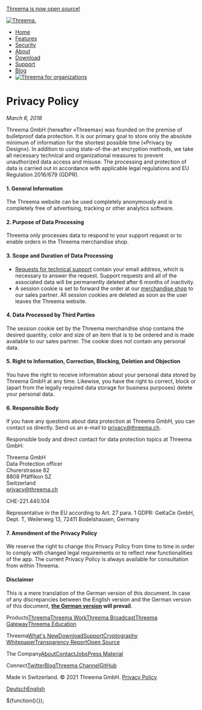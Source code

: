 [Threema is now open source!](https://threema.ch/en/open-source)

[![Threema.](/images/logo.svg)](https://threema.ch/en)

*   [Home](https://threema.ch/en)
*   [Features](https://threema.ch/en/features)
*   [Security](https://threema.ch/en/security)
*   [About](https://threema.ch/en/about)
*   [Download](https://threema.ch/en/download)
*   [Support](https://threema.ch/en/support)
*   [Blog](https://threema.ch/en/blog)
*   [![](/images/work-white.svg "Threema for organizations")](https://work.threema.ch/en/home)

Privacy Policy
==============

_March 6, 2018_

Threema GmbH (hereafter «Threema») was founded on the premise of bulletproof data protection. It is our primary goal to store only the absolute minimum of information for the shortest possible time («Privacy by Design»). In addition to using state-of-the-art encryption methods, we take all necessary technical and organizational measures to prevent unauthorized data access and misuse. The processing and protection of data is carried out in accordance with applicable legal regulations and EU Regulation 2016/679 (GDPR).

#### 1\. General Information

The Threema website can be used completely anonymously and is completely free of advertising, tracking or other analytics software.

#### 2\. Purpose of Data Processing

Threema only processes data to respond to your support request or to enable orders in the Threema merchandise shop.

#### 3\. Scope and Duration of Data Processing

*   [Requests for technical support](https://threema.ch/en/support) contain your email address, which is necessary to answer the request. Support requests and all of the associated data will be permanently deleted after 6 months of inactivity.
*   A session cookie is set to forward the order at our [merchandise shop](https://threema.ch/en/merchandise) to our sales partner. All session cookies are deleted as soon as the user leaves the Threema website.

#### 4\. Data Processed by Third Parties

The session cookie set by the Threema merchandise shop contains the desired quantity, color and size of an item that is to be ordered and is made available to our sales partner. The cookie does not contain any personal data.

#### 5\. Right to Information, Correction, Blocking, Deletion and Objection

You have the right to receive information about your personal data stored by Threema GmbH at any time. Likewise, you have the right to correct, block or (apart from the legally required data storage for business purposes) delete your personal data.

#### 6\. Responsible Body

If you have any questions about data protection at Threema GmbH, you can contact us directly. Send us an e-mail to [privacy@threema.ch](mailto:privacy@threema.ch).

Responsible body and direct contact for data protection topics at Threema GmbH:

Threema GmbH  
Data Protection officer  
Churerstrasse 82  
8808 Pfäffikon SZ  
Switzerland  
[privacy@threema.ch](mailto:privacy@threema.ch)  
  
CHE-221.440.104  
  
Representative in the EU according to Art. 27 para. 1 GDPR: GeKaCe GmbH, Dept. T, Weilerweg 13, 72411 Bodelshausen, Germany

#### 7\. Amendment of the Privacy Policy

We reserve the right to change this Privacy Policy from time to time in order to comply with changed legal requirements or to reflect new functionalities of the app. The current Privacy Policy is always available for consultation from within Threema.

#### Disclaimer

This is a mere translation of the German version of this document. In case of any discrepancies between the English version and the German version of this document, **[the German version](https://threema.ch/de/privacy) will prevail**.

Products[Threema](https://threema.ch/en "Threema")[Threema Work](https://work.threema.ch/en "Threema Work")[Threema Broadcast](https://broadcast.threema.ch/en "Threema Broadcast")[Threema Gateway](https://gateway.threema.ch/en "Threema Gateway")[Threema Education](https://work.threema.ch/en/education "Threema Education")

Threema[What's New](https://threema.ch/en/whats-new "What's New")[Download](https://threema.ch/en/download "Download")[Support](https://threema.ch/en/support "Support")[Cryptography Whitepaper](https://threema.ch/press-files/2_documentation/cryptography_whitepaper.pdf "Cryptography Whitepaper")[Transparency Report](https://threema.ch/en/transparencyreport "Transparency Report")[Open Source](https://threema.ch/en/open-source "Open Source")

The Company[About](https://threema.ch/en/about "About")[Contact](https://threema.ch/en/contact "Contact")[Jobs](https://threema.ch/en/jobs "Jobs")[Press Material](https://threema.ch/en/press "Press Material")

Connect[Twitter](https://twitter.com/ThreemaApp "Twitter")[Blog](https://threema.ch/en/blog "Blog")[Threema Channel](https://threema.ch/en/faq/Threema_Channel "Threema Channel")[GitHub](https://github.com/threema-ch "GitHub")

Made in Switzerland. © 2021 Threema GmbH. [Privacy Policy](https://threema.ch/en/privacy)

[Deutsch](https://threema.ch/de/privacy)[English](https://threema.ch/en/privacy)

$(function(){});
